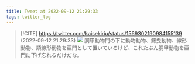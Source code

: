 ```yaml
---
title: Tweet at 2022-09-12 21:29:33
tags: twitter_log
---
```


> [!CITE] https://twitter.com/kaisekiriu/status/1569302190984155139 (2022-09-12 21:29:33)
> ![](https://twitter.com/kaisekiriu/status/1569302190984155139)
> 胴甲動物門の下に動吻動物、鰓曳動物、線形動物、類線形動物を亜門として置いているけど、これたぶん胴甲動物を亜門に下げ忘れるだけだな。
